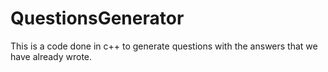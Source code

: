 # QuestionsGenerator
This is a code done in c++ to generate questions with the answers that we have already wrote.
